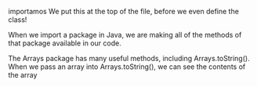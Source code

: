 importamos
We put this at the top of the file, before we even define the class!

When we import a package in Java, we are making all of the methods of
that package available in our code.

The Arrays package has many useful methods, including Arrays.toString().
When we pass an array into Arrays.toString(),
we can see the contents of the array